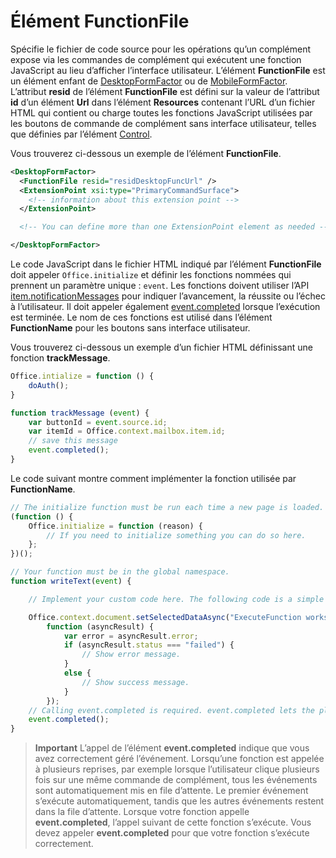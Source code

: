 # <a name="functionfile-element"></a>Élément FunctionFile

Spécifie le fichier de code source pour les opérations qu’un complément expose via les commandes de complément qui exécutent une fonction JavaScript au lieu d’afficher l’interface utilisateur. L’élément **FunctionFile** est un élément enfant de [DesktopFormFactor](./desktopformfactor.md) ou de [MobileFormFactor](./mobileformfactor.md). L’attribut **resid** de l’élément **FunctionFile** est défini sur la valeur de l’attribut **id** d’un élément **Url** dans l’élément **Resources** contenant l’URL d’un fichier HTML qui contient ou charge toutes les fonctions JavaScript utilisées par les boutons de commande de complément sans interface utilisateur, telles que définies par l’élément [Control](control.md).

Vous trouverez ci-dessous un exemple de l’élément **FunctionFile**.


```XML
<DesktopFormFactor>
  <FunctionFile resid="residDesktopFuncUrl" />
  <ExtensionPoint xsi:type="PrimaryCommandSurface">
    <!-- information about this extension point -->
  </ExtensionPoint>

  <!-- You can define more than one ExtensionPoint element as needed -->

</DesktopFormFactor>
```

Le code JavaScript dans le fichier HTML indiqué par l’élément **FunctionFile** doit appeler `Office.initialize` et définir les fonctions nommées qui prennent un paramètre unique : `event`. Les fonctions doivent utiliser l’API [item.notificationMessages](../../reference/outlook/Office.context.mailbox.item.md) pour indiquer l’avancement, la réussite ou l’échec à l’utilisateur. Il doit appeler également [event.completed](../../reference/shared/event.completed.md) lorsque l’exécution est terminée. Le nom de ces fonctions est utilisé dans l’élément **FunctionName** pour les boutons sans interface utilisateur.

Vous trouverez ci-dessous un exemple d’un fichier HTML définissant une fonction **trackMessage**.

```js
Office.intialize = function () {
    doAuth();
}

function trackMessage (event) {
    var buttonId = event.source.id;    
    var itemId = Office.context.mailbox.item.id;
    // save this message
    event.completed();
}
```

Le code suivant montre comment implémenter la fonction utilisée par **FunctionName**.

```js
// The initialize function must be run each time a new page is loaded.
(function () {
    Office.initialize = function (reason) {
        // If you need to initialize something you can do so here.
    };
})();

// Your function must be in the global namespace.
function writeText(event) {

    // Implement your custom code here. The following code is a simple example.

    Office.context.document.setSelectedDataAsync("ExecuteFunction works. Button ID=" + event.source.id,
        function (asyncResult) {
            var error = asyncResult.error;
            if (asyncResult.status === "failed") {
                // Show error message.
            }
            else {
                // Show success message.
            }
        });
    // Calling event.completed is required. event.completed lets the platform know that processing has completed.
    event.completed();
}
```

 >**Important**  L’appel de l’élément **event.completed** indique que vous avez correctement géré l’événement. Lorsqu’une fonction est appelée à plusieurs reprises, par exemple lorsque l’utilisateur clique plusieurs fois sur une même commande de complément, tous les événements sont automatiquement mis en file d’attente. Le premier événement s’exécute automatiquement, tandis que les autres événements restent dans la file d’attente. Lorsque votre fonction appelle **event.completed**, l’appel suivant de cette fonction s’exécute. Vous devez appeler **event.completed** pour que votre fonction s’exécute correctement.
